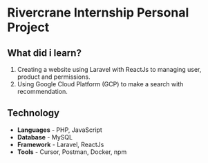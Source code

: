 # Rivercrane Internship Personal Project

## What did i learn?

1. Creating a website using Laravel with ReactJs to managing user, product and permissions.
2. Using Google Cloud Platform (GCP) to make a search with recommendation.

## Technology

- **Languages** - PHP, JavaScript
- **Database** - MySQL
- **Framework** - Laravel, ReactJs
- **Tools** - Cursor, Postman, Docker, npm
